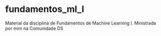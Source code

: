 # fundamentos_ml_I
Material da disciplina de Fundamentos de Machine Learning I. Ministrada por mim na Comunidade DS
